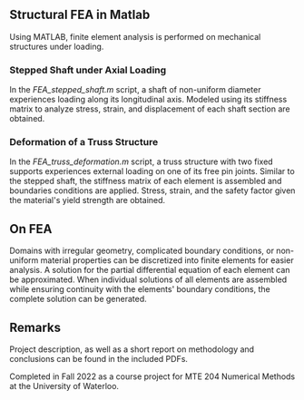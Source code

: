 ## Structural FEA in Matlab
Using MATLAB, finite element analysis is performed on mechanical structures under loading.

### Stepped Shaft under Axial Loading
In the _FEA_stepped_shaft.m_ script, a shaft of non-uniform diameter experiences loading along its longitudinal axis. Modeled using its stiffness matrix to analyze stress, strain, and displacement of each shaft section are obtained.

### Deformation of a Truss Structure
In the _FEA_truss_deformation.m_ script, a truss structure with two fixed supports experiences external loading on one of its free pin joints. Similar to the stepped shaft, the stiffness matrix of each element is assembled and boundaries conditions are applied. Stress, strain, and the safety factor given the material's yield strength are obtained.

## On FEA
Domains with irregular geometry, complicated boundary conditions, or non-uniform material properties can be discretized into finite elements for easier analysis. A solution for the partial differential equation of each element can be approximated. When individual solutions of all elements are assembled while ensuring continuity with the elements' boundary conditions, the complete solution can be generated.

## Remarks
Project description, as well as a short report on methodology and conclusions can be found in the included PDFs.

Completed in Fall 2022 as a course project for MTE 204 Numerical Methods at the University of Waterloo.
